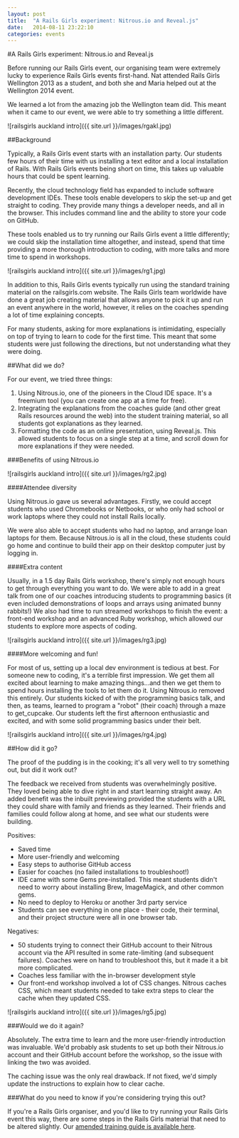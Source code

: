 ```yaml
---
layout: post
title:  "A Rails Girls experiment: Nitrous.io and Reveal.js"
date:   2014-08-11 23:22:10
categories: events
---
```


#A Rails Girls experiment: Nitrous.io and Reveal.js

Before running our Rails Girls event, our organising team were extremely lucky to experience Rails Girls events first-hand. Nat attended Rails Girls Wellington 2013 as a student, and both she and Maria helped out at the Wellington 2014 event.

We learned a lot from the amazing job the Wellington team did. This meant when it came to our event, we were able to try something a little different.

![railsgirls auckland intro]({{ site.url }}/images/rgakl.jpg)

##Background

Typically, a Rails Girls event starts with an installation party. Our students few hours of their time with us installing a text editor and a local installation of Rails. With Rails Girls events being short on time, this takes up valuable hours that could be spent learning.

Recently, the cloud technology field has expanded to include software development IDEs. These tools enable developers to skip the set-up and get straight to coding. They provide many things a developer needs, and all in the browser. This includes command line and the ability to store your code on GitHub.

These tools enabled us to try running our Rails Girls event a little differently; we could skip the installation time altogether, and instead, spend that time providing a more thorough introduction to coding, with more talks and more time to spend in workshops.

![railsgirls auckland intro]({{ site.url }}/images/rg1.jpg)

In addition to this, Rails Girls events typically run using the standard training material on the railsgirls.com website. The Rails Girls team worldwide have done a great job creating material that allows anyone to pick it up and run an event anywhere in the world, however, it relies on the coaches spending a lot of time explaining concepts.

For many students, asking for more explanations is intimidating, especially on top of trying to learn to code for the first time. This meant that some students were just following the directions, but not understanding what they were doing.

##What did we do?

For our event, we tried three things:

1. Using Nitrous.io, one of the pioneers in the Cloud IDE space. It's a freemium tool (you can create one app at a time for free).
2. Integrating the explanations from the coaches guide (and other great Rails resources around the web) into the student training material, so all students got explanations as they learned.
3. Formatting the code as an online presentation, using Reveal.js. This allowed students to focus on a single step at a time, and scroll down for more explanations if they were needed.

###Benefits of using Nitrous.io

![railsgirls auckland intro]({{ site.url }}/images/rg2.jpg)

####Attendee diversity

Using Nitrous.io gave us several advantages. Firstly, we could accept students who used Chromebooks or Netbooks, or who only had school or work laptops where they could not install Rails locally. 

We were also able to accept students who had no laptop, and arrange loan laptops for them. Because Nitrous.io is all in the cloud, these students could go home and continue to build their app on their desktop computer just by logging in.

####Extra content

Usually, in a 1.5 day Rails Girls workshop, there's simply not enough hours to get through everything you want to do. We were able to add in a great talk from one of our coaches introducing students to programming basics (it even included demonstrations of loops and arrays using animated bunny rabbits!) We also had time to run streamed workshops to finish the event: a front-end workshop and an advanced Ruby workshop, which allowed our students to explore more aspects of coding.

![railsgirls auckland intro]({{ site.url }}/images/rg3.jpg)

####More welcoming and fun!

For most of us, setting up a local dev environment is tedious at best. For someone new to coding, it's a terrible first impression. We get them all excited about learning to make amazing things...and then we get them to spend hours installing the tools to let them do it. Using Nitrous.io removed this entirely. Our students kicked of with the programming basics talk, and then, as teams, learned to program a "robot" (their coach) through a maze to get_cupcake. Our students left the first afternoon enthusiastic and excited, and with some solid programming basics under their belt. 

![railsgirls auckland intro]({{ site.url }}/images/rg4.jpg)

##How did it go?

The proof of the pudding is in the cooking; it's all very well to try something out, but did it work out?

The feedback we received from students was overwhelmingly positive. They loved being able to dive right in and start learning straight away. An added benefit was the inbuilt previewing provided the students with a URL they could share with family and friends as they learned. Their friends and families could follow along at home, and see what our students were building.

Positives:

- Saved time
- More user-friendly and welcoming
- Easy steps to authorise GitHub access
- Easier for coaches (no failed installations to troubleshoot!)
- IDE came with some Gems pre-installed. This meant students didn't need to worry about installing Brew, ImageMagick, and other common gems.
- No need to deploy to Heroku or another 3rd party service
- Students can see everything in one place - their code, their terminal, and their project structure were all in one browser tab.

Negatives:

- 50 students trying to connect their GitHub account to their Nitrous account via the API resulted in some rate-limiting (and subsequent failures). Coaches were on hand to troubleshoot this, but it made it a bit more complicated.
- Coaches less familiar with the in-browser development style
- Our front-end workshop involved a lot of CSS changes. Nitrous caches CSS, which meant students needed to take extra steps to clear the cache when they updated CSS.

![railsgirls auckland intro]({{ site.url }}/images/rg5.jpg)

###Would we do it again?

Absolutely. The extra time to learn and the more user-friendly introduction was invaluable. We'd probably ask students to set up both their Nitrous.io account and their GitHub account before the workshop, so the issue with linking the two was avoided.

The caching issue was the only real drawback. If not fixed, we'd simply update the instructions to explain how to clear cache.

###What do you need to know if you're considering trying this out?

If you're a Rails Girls organiser, and you'd like to try running your Rails Girls event this way, there are some steps in the Rails Girls material that need to be altered slightly. Our [amended training guide is available here](https://github.com/RailsGirlsAuckland/Rails-Girls-Training).